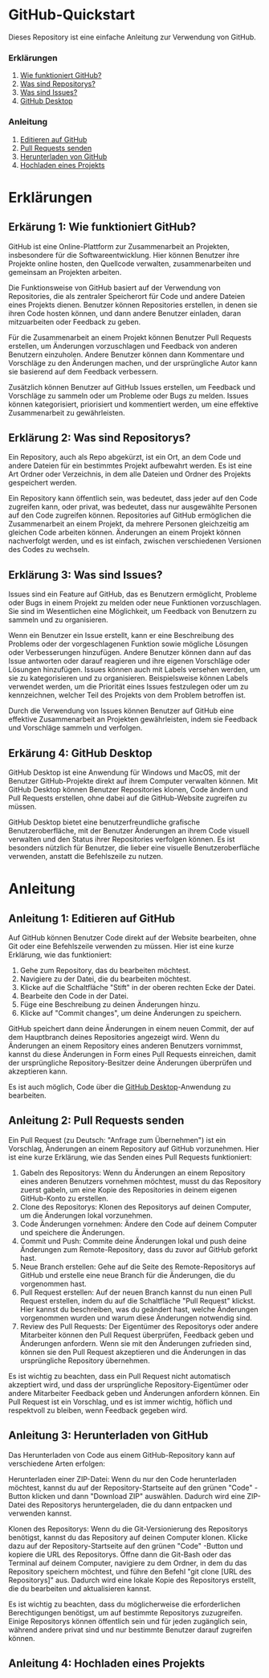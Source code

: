 
# GitHub-Quickstart
Dieses Repository ist eine einfache Anleitung zur Verwendung von GitHub.

### Erklärungen
1. [Wie funktioniert GitHub?](#e1)
2. [Was sind Repositorys?](#e2)
3. [Was sind Issues?](#e3)
4. [GitHub Desktop](#e4)

### Anleitung
1. [Editieren auf GitHub](#a1)
2. [Pull Requests senden](#a2)
3. [Herunterladen von GitHub](#a3)
4. [Hochladen eines Projekts](#a4)

# Erklärungen

<a name="e1"></a>
## Erkärung 1: Wie funktioniert GitHub?
GitHub ist eine Online-Plattform zur Zusammenarbeit an Projekten, insbesondere für die Softwareentwicklung. Hier können Benutzer ihre Projekte online hosten, den Quellcode verwalten, zusammenarbeiten und gemeinsam an Projekten arbeiten.

Die Funktionsweise von GitHub basiert auf der Verwendung von Repositories, die als zentraler Speicherort für Code und andere Dateien eines Projekts dienen. Benutzer können Repositories erstellen, in denen sie ihren Code hosten können, und dann andere Benutzer einladen, daran mitzuarbeiten oder Feedback zu geben.

Für die Zusammenarbeit an einem Projekt können Benutzer Pull Requests erstellen, um Änderungen vorzuschlagen und Feedback von anderen Benutzern einzuholen. Andere Benutzer können dann Kommentare und Vorschläge zu den Änderungen machen, und der ursprüngliche Autor kann sie basierend auf dem Feedback verbessern.

Zusätzlich können Benutzer auf GitHub Issues erstellen, um Feedback und Vorschläge zu sammeln oder um Probleme oder Bugs zu melden. Issues können kategorisiert, priorisiert und kommentiert werden, um eine effektive Zusammenarbeit zu gewährleisten.

<a name="e2"></a>
## Erklärung 2: Was sind Repositorys?
Ein Repository, auch als Repo abgekürzt, ist ein Ort, an dem Code und andere Dateien für ein bestimmtes Projekt aufbewahrt werden. Es ist eine Art Ordner oder Verzeichnis, in dem alle Dateien und Ordner des Projekts gespeichert werden.

Ein Repository kann öffentlich sein, was bedeutet, dass jeder auf den Code zugreifen kann, oder privat, was bedeutet, dass nur ausgewählte Personen auf den Code zugreifen können. Repositories auf GitHub ermöglichen die Zusammenarbeit an einem Projekt, da mehrere Personen gleichzeitig am gleichen Code arbeiten können. Änderungen an einem Projekt können nachverfolgt werden, und es ist einfach, zwischen verschiedenen Versionen des Codes zu wechseln.

<a name="e3"></a>
## Erklärung 3: Was sind Issues?
Issues sind ein Feature auf GitHub, das es Benutzern ermöglicht, Probleme oder Bugs in einem Projekt zu melden oder neue Funktionen vorzuschlagen. Sie sind im Wesentlichen eine Möglichkeit, um Feedback von Benutzern zu sammeln und zu organisieren.

Wenn ein Benutzer ein Issue erstellt, kann er eine Beschreibung des Problems oder der vorgeschlagenen Funktion sowie mögliche Lösungen oder Verbesserungen hinzufügen. Andere Benutzer können dann auf das Issue antworten oder darauf reagieren und ihre eigenen Vorschläge oder Lösungen hinzufügen. Issues können auch mit Labels versehen werden, um sie zu kategorisieren und zu organisieren. Beispielsweise können Labels verwendet werden, um die Priorität eines Issues festzulegen oder um zu kennzeichnen, welcher Teil des Projekts von dem Problem betroffen ist.

Durch die Verwendung von Issues können Benutzer auf GitHub eine effektive Zusammenarbeit an Projekten gewährleisten, indem sie Feedback und Vorschläge sammeln und verfolgen.

<a name="e4"></a>
## Erkärung 4: GitHub Desktop
GitHub Desktop ist eine Anwendung für Windows und MacOS, mit der Benutzer GitHub-Projekte direkt auf ihrem Computer verwalten können. Mit GitHub Desktop können Benutzer Repositories klonen, Code ändern und Pull Requests erstellen, ohne dabei auf die GitHub-Website zugreifen zu müssen.

GitHub Desktop bietet eine benutzerfreundliche grafische Benutzeroberfläche, mit der Benutzer Änderungen an ihrem Code visuell verwalten und den Status ihrer Repositories verfolgen können. Es ist besonders nützlich für Benutzer, die lieber eine visuelle Benutzeroberfläche verwenden, anstatt die Befehlszeile zu nutzen.

# Anleitung

<a name="a1"></a>
## Anleitung 1: Editieren auf GitHub
Auf GitHub können Benutzer Code direkt auf der Website bearbeiten, ohne Git oder eine Befehlszeile verwenden zu müssen. Hier ist eine kurze Erklärung, wie das funktioniert:

1. Gehe zum Repository, das du bearbeiten möchtest.
2. Navigiere zu der Datei, die du bearbeiten möchtest.
3. Klicke auf die Schaltfläche "Stift" in der oberen rechten Ecke der Datei.
4. Bearbeite den Code in der Datei.
5. Füge eine Beschreibung zu deinen Änderungen hinzu.
6. Klicke auf "Commit changes", um deine Änderungen zu speichern.

GitHub speichert dann deine Änderungen in einem neuen Commit, der auf dem Hauptbranch deines Repositories angezeigt wird. Wenn du Änderungen an einem Repository eines anderen Benutzers vornimmst, kannst du diese Änderungen in Form eines Pull Requests einreichen, damit der ursprüngliche Repository-Besitzer deine Änderungen überprüfen und akzeptieren kann.

Es ist auch möglich, Code über die [GitHub Desktop](#e4)-Anwendung zu bearbeiten.

<a name="a2"></a>
## Anleitung 2: Pull Requests senden
Ein Pull Request (zu Deutsch: "Anfrage zum Übernehmen") ist ein Vorschlag, Änderungen an einem Repository auf GitHub vorzunehmen. Hier ist eine kurze Erklärung, wie das Senden eines Pull Requests funktioniert:

1. Gabeln des Repositorys: Wenn du Änderungen an einem Repository eines anderen Benutzers vornehmen möchtest, musst du das Repository zuerst gabeln, um eine Kopie des Repositories in deinem eigenen GitHub-Konto zu erstellen.
2. Clone des Repositorys: Klonen des Repositorys auf deinen Computer, um die Änderungen lokal vorzunehmen.
3. Code Änderungen vornehmen: Ändere den Code auf deinem Computer und speichere die Änderungen.
4. Commit und Push: Commite deine Änderungen lokal und push deine Änderungen zum Remote-Repository, dass du zuvor auf GitHub geforkt hast.
5. Neue Branch erstellen: Gehe auf die Seite des Remote-Repositorys auf GitHub und erstelle eine neue Branch für die Änderungen, die du vorgenommen hast.
6. Pull Request erstellen: Auf der neuen Branch kannst du nun einen Pull Request erstellen, indem du auf die Schaltfläche "Pull Request" klickst. Hier kannst du beschreiben, was du geändert hast, welche Änderungen vorgenommen wurden und warum diese Änderungen notwendig sind.
7. Review des Pull Requests: Der Eigentümer des Repositorys oder andere Mitarbeiter können den Pull Request überprüfen, Feedback geben und Änderungen anfordern. Wenn sie mit den Änderungen zufrieden sind, können sie den Pull Request akzeptieren und die Änderungen in das ursprüngliche Repository übernehmen.

Es ist wichtig zu beachten, dass ein Pull Request nicht automatisch akzeptiert wird, und dass der ursprüngliche Repository-Eigentümer oder andere Mitarbeiter Feedback geben und Änderungen anfordern können. Ein Pull Request ist ein Vorschlag, und es ist immer wichtig, höflich und respektvoll zu bleiben, wenn Feedback gegeben wird.

<a name="a3"></a>
## Anleitung 3: Herunterladen von GitHub
Das Herunterladen von Code aus einem GitHub-Repository kann auf verschiedene Arten erfolgen:

Herunterladen einer ZIP-Datei: Wenn du nur den Code herunterladen möchtest, kannst du auf der Repository-Startseite auf den grünen "Code" -Button klicken und dann "Download ZIP" auswählen. Dadurch wird eine ZIP-Datei des Repositorys heruntergeladen, die du dann entpacken und verwenden kannst.

Klonen des Repositorys: Wenn du die Git-Versionierung des Repositorys benötigst, kannst du das Repository auf deinen Computer klonen. Klicke dazu auf der Repository-Startseite auf den grünen "Code" -Button und kopiere die URL des Repositorys. Öffne dann die Git-Bash oder das Terminal auf deinem Computer, navigiere zu dem Ordner, in dem du das Repository speichern möchtest, und führe den Befehl "git clone [URL des Repositorys]" aus. Dadurch wird eine lokale Kopie des Repositorys erstellt, die du bearbeiten und aktualisieren kannst.

Es ist wichtig zu beachten, dass du möglicherweise die erforderlichen Berechtigungen benötigst, um auf bestimmte Repositorys zuzugreifen. Einige Repositorys können öffentlich sein und für jeden zugänglich sein, während andere privat sind und nur bestimmte Benutzer darauf zugreifen können.

<a name="a4"></a>
## Anleitung 4: Hochladen eines Projekts
